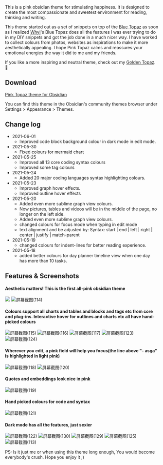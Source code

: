 This is a pink obsidian theme for stimulating happiness. It is designed to create the most compassionate and sweetest environment for reading, thinking  and writing. 

This theme started out as a set of snippets on top of the [Blue Topaz](https://forum.obsidian.md/t/theme-blue-topaz-v2-4-updated-20210403-for-v0-11-12/6425) as soon as I realized  [WhyI](https://forum.obsidian.md/u/whyI)'s Blue Topaz does all the features I was ever trying to do in my DIY snippets and got the job done in a much nicer way. I have worked to collect colours from photos, websites as inspirations to make it more aesthetically appealing. I hope Pink Topaz calms and reassures your emotional energies the way it did to me and my friends.

If you like a more inspiring and neutral theme, check out my [Golden Topaz](https://forum.obsidian.md/t/golden-topaz-theme-of-sublime/18489). :smiling_face_with_three_hearts:

## Download
[ Pink Topaz theme for Obsidian ](https://github.com/shaggyfeng/obsidian-Pink-topaz-theme/releases/download/1.03/Pink.Topaz.zip)

You can find this theme in the Obsidian's community themes browser under Settings > Appearance > Themes.

## Change log
- 2021-06-01
	- Improved code block background colour in dark mode in edit mode.
- 2021-05-30
	- Fixed colours for mermaid chart
- 2021-05-25
	- Improved all 13 core coding syntax colours
	- Improved some tag colours
- 2021-05-24
	- Added 20 major coding languages syntax highlighting colours.
- 2021-05-23
	- Improved graph hover effects.
	- Improved outline hover effects
- 2021-05-20
	- Added even more sublime graph view colours.
	- Now pictures, tables and videos will be in the middle of the page, no longer on the left side.      
	- Added even more sublime graph view colours.
	- changed colours for focus mode when typing in edit mode
	- text alignment and be adjusted by: Syntax: start | end | left | right | center | justify | match-parent
- 2021-05-19
	- changed colours for indent-lines for better reading experience.   
- 2021-05-18 
	- added better colours for day planner timeline view when one day 
           has more than 10 tasks.
		
## Features & Screenshots
#### Aesthetic matters! This is the first all-pink obsidian theme
![](https://user-images.githubusercontent.com/75353922/119451555-6612ed00-bd03-11eb-86bb-a9fe41b9cd10.png)
![屏幕截图(114)](https://user-images.githubusercontent.com/75353922/119453547-88a60580-bd05-11eb-94fe-e5388d17c5d2.png)

#### Colours support all charts and tables and blocks and tags etc from core and plug-ins. Interactive hover for outlines and charts etc all have hand-picked colours
![屏幕截图(115)](https://user-images.githubusercontent.com/75353922/119453598-9a87a880-bd05-11eb-98a4-da493998ecce.png)
![屏幕截图(116)](https://user-images.githubusercontent.com/75353922/119454727-d8d19780-bd06-11eb-99fb-f80deafaf57d.png)
![屏幕截图(117)](https://user-images.githubusercontent.com/75353922/119454738-db33f180-bd06-11eb-8006-326f592a8720.png)
![屏幕截图(123)](https://user-images.githubusercontent.com/75353922/119456922-23541380-bd09-11eb-99a4-3bace40a936a.png)
![屏幕截图(124)](https://user-images.githubusercontent.com/75353922/119456574-cc4e3e80-bd08-11eb-839b-8e0a1901511f.png)

#### Wherever you edit, a pink field will help you focus(the line above "- asga" is highlighted in light pink)
![屏幕截图(118)](https://user-images.githubusercontent.com/75353922/119455560-b5f3b300-bd07-11eb-8df5-46fc8f10288f.png)
![屏幕截图(120)](https://user-images.githubusercontent.com/75353922/119455842-02d78980-bd08-11eb-9fa5-c00fd7981203.png)

#### Quotes and embeddings look nice in pink
![屏幕截图(119)](https://user-images.githubusercontent.com/75353922/119455863-09fe9780-bd08-11eb-9b2b-dddeea92ea2d.png)

#### Hand picked colours for code and syntax 
![屏幕截图(121)](https://user-images.githubusercontent.com/75353922/119456243-8002fe80-bd08-11eb-9414-0af5347da7b6.png)

#### Dark mode has all the features, just sexier
![屏幕截图(122)](https://user-images.githubusercontent.com/75353922/119456485-b5a7e780-bd08-11eb-971a-c222c166f219.png)
![屏幕截图(130)](https://user-images.githubusercontent.com/75353922/119456678-eab43a00-bd08-11eb-8e77-18e863a555f0.png)
![屏幕截图(129)](https://user-images.githubusercontent.com/75353922/119457134-58606600-bd09-11eb-8b0f-7c233b86788f.png)
![屏幕截图(125)](https://user-images.githubusercontent.com/75353922/119457230-7332da80-bd09-11eb-8290-6bc41306b5ca.png)
![屏幕截图(113)](https://user-images.githubusercontent.com/75353922/119457244-77f78e80-bd09-11eb-97e5-819f57cc2d17.png)

PS: Is it just me or when using this theme long enough, You would become everybody's crush. Hope you enjoy it ;)

